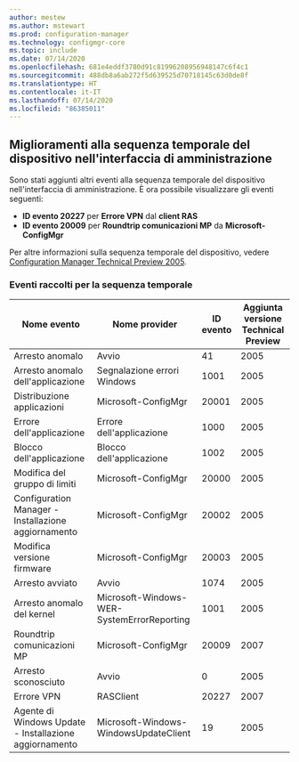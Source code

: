 ```yaml
---
author: mestew
ms.author: mstewart
ms.prod: configuration-manager
ms.technology: configmgr-core
ms.topic: include
ms.date: 07/14/2020
ms.openlocfilehash: 681e4eddf3780d91c81996208956948147c6f4c1
ms.sourcegitcommit: 488db8a6ab272f5d639525d70718145c63d0de8f
ms.translationtype: HT
ms.contentlocale: it-IT
ms.lasthandoff: 07/14/2020
ms.locfileid: "86385011"
---
```

## <a name="improvements-to-device-timeline-in-the-admin-center"></a><a name="bkmk_timeline"></a> Miglioramenti alla sequenza temporale del dispositivo nell'interfaccia di amministrazione
<!--7141381-->

Sono stati aggiunti altri eventi alla sequenza temporale del dispositivo nell'interfaccia di amministrazione. È ora possibile visualizzare gli eventi seguenti:

- **ID evento 20227** per **Errore VPN** dal **client RAS**
- **ID evento 20009** per **Roundtrip comunicazioni MP** da **Microsoft-ConfigMgr**

Per altre informazioni sulla sequenza temporale del dispositivo, vedere [Configuration Manager Technical Preview 2005](../../technical-preview-2005.md#bkmk_timeline).  

### <a name="collected-events-for-the-timeline"></a>Eventi raccolti per la sequenza temporale

|Nome evento|Nome provider|ID evento|Aggiunta versione Technical Preview|
|---|---|---|---|
|Arresto anomalo|Avvio|41|2005|
|Arresto anomalo dell'applicazione|Segnalazione errori Windows|1001|2005|
|Distribuzione applicazioni|Microsoft-ConfigMgr|20001|2005|
|Errore dell'applicazione|Errore dell'applicazione|1000|2005|
|Blocco dell'applicazione|Blocco dell'applicazione|1002|2005|
|Modifica del gruppo di limiti|Microsoft-ConfigMgr|20000|2005|
|Configuration Manager - Installazione aggiornamento|Microsoft-ConfigMgr|20002|2005|
|Modifica versione firmware|Microsoft-ConfigMgr|20003|2005|
|Arresto avviato|Avvio|1074|2005|
|Arresto anomalo del kernel|Microsoft-Windows-WER-SystemErrorReporting|1001|2005|
|Roundtrip comunicazioni MP|Microsoft-ConfigMgr|20009|2007|
|Arresto sconosciuto|Avvio|0|2005|
|Errore VPN|RASClient|20227|2007|
|Agente di Windows Update - Installazione aggiornamento|Microsoft-Windows-WindowsUpdateClient|19|2005|
